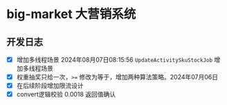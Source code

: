 # big-market 大营销系统

## 开发日志

- [x] 增加多线程场景 2024年08月07日08:15:56 `UpdateActivitySkuStockJob` 增加多线程场景
- [x] 权重抽奖只给一次，`>=` 修改为等于，增加两种算法策略。2024年07月06日
- [x] 在后续阶段增加限流设计
- [x] convert逻辑校验 0.0018 返回值确认
